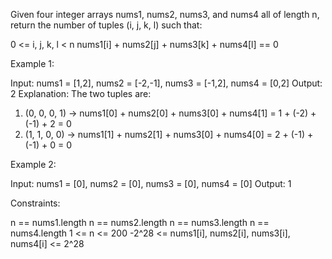 Given four integer arrays nums1, nums2, nums3, and nums4 all of length n,
return the number of tuples (i, j, k, l) such that:


0 <= i, j, k, l < n
nums1[i] + nums2[j] + nums3[k] + nums4[l] == 0



Example 1:


Input: nums1 = [1,2], nums2 = [-2,-1], nums3 = [-1,2], nums4 = [0,2]
Output: 2
Explanation:
The two tuples are:
1. (0, 0, 0, 1) -> nums1[0] + nums2[0] + nums3[0] + nums4[1] = 1 + (-2) +
(-1) + 2 = 0
2. (1, 1, 0, 0) -> nums1[1] + nums2[1] + nums3[0] + nums4[0] = 2 + (-1) +
(-1) + 0 = 0


Example 2:


Input: nums1 = [0], nums2 = [0], nums3 = [0], nums4 = [0]
Output: 1



Constraints:


n == nums1.length
n == nums2.length
n == nums3.length
n == nums4.length
1 <= n <= 200
-2^28 <= nums1[i], nums2[i], nums3[i], nums4[i] <= 2^28




